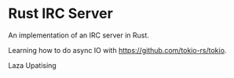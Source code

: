 # Rust IRC Server

An implementation of an IRC server in Rust.

Learning how to do async IO with https://github.com/tokio-rs/tokio.

Laza Upatising
